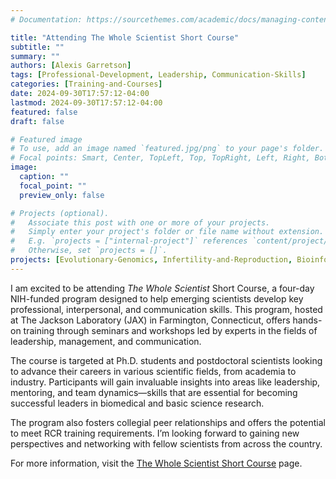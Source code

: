 ```yaml
---
# Documentation: https://sourcethemes.com/academic/docs/managing-content/

title: "Attending The Whole Scientist Short Course"
subtitle: ""
summary: ""
authors: [Alexis Garretson]
tags: [Professional-Development, Leadership, Communication-Skills]
categories: [Training-and-Courses]
date: 2024-09-30T17:57:12-04:00
lastmod: 2024-09-30T17:57:12-04:00
featured: false
draft: false

# Featured image
# To use, add an image named `featured.jpg/png` to your page's folder.
# Focal points: Smart, Center, TopLeft, Top, TopRight, Left, Right, BottomLeft, Bottom, BottomRight.
image:
  caption: ""
  focal_point: ""
  preview_only: false

# Projects (optional).
#   Associate this post with one or more of your projects.
#   Simply enter your project's folder or file name without extension.
#   E.g. `projects = ["internal-project"]` references `content/project/deep-learning/index.md`.
#   Otherwise, set `projects = []`.
projects: [Evolutionary-Genomics, Infertility-and-Reproduction, Bioinformatics-Education]
---
```


I am excited to be attending *The Whole Scientist* Short Course, a four-day NIH-funded program designed to help emerging scientists develop key professional, interpersonal, and communication skills. This program, hosted at The Jackson Laboratory (JAX) in Farmington, Connecticut, offers hands-on training through seminars and workshops led by experts in the fields of leadership, management, and communication.

The course is targeted at Ph.D. students and postdoctoral scientists looking to advance their careers in various scientific fields, from academia to industry. Participants will gain invaluable insights into areas like leadership, mentoring, and team dynamics—skills that are essential for becoming successful leaders in biomedical and basic science research.

The program also fosters collegial peer relationships and offers the potential to meet RCR training requirements. I’m looking forward to gaining new perspectives and networking with fellow scientists from across the country.

For more information, visit the [The Whole Scientist Short Course](https://www.jax.org/education-and-learning/education-calendar/2024/the-whole-scientist) page.
